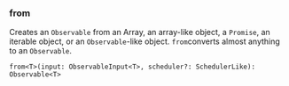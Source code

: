 ### from
Creates an `Observable` from an Array, an array-like object, a `Promise`, an iterable object, or an `Observable`-like 
object. `from`converts almost anything to an `Observable`.
```
from<T>(input: ObservableInput<T>, scheduler?: SchedulerLike): Observable<T>
```
